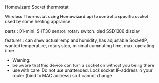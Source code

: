 Homewizard Socket thermostat

Wireless Thermostat using Homewizard api to control a specific socket used by some heating appliance.

parts    : D1-mini, SHT30 sensor, rotary switch, oled SSD1306 display

features : can show actual temp and humidity, has adjustable SocketIP, wanted temperature, rotary step, minimal cummuting time, max. operating time 

 * Warning:
 * be aware that this device can turn a socket on without you being there 
 * use with care. Do not use unattended. Lock socket IP-address in your router (bind to MAC address) so it cannot change 
